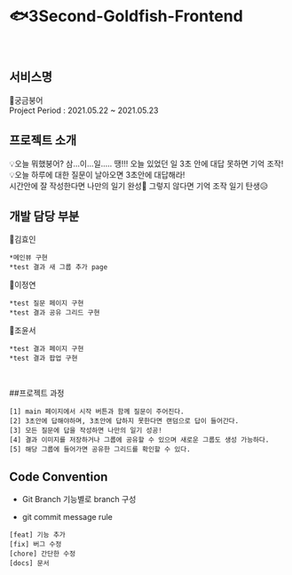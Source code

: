 # 🐟3Second-Goldfish-Frontend
<br/>

## 서비스명
🐠궁금붕어
<br/>
Project Period : 2021.05.22 ~ 2021.05.23
## 프로젝트 소개 
💡오늘 뭐했붕어? 삼...이...일..... 땡!!! 오늘 있었던 일 3초 안에 대답 못하면 기억 조작!
</br>
💡오늘 하루에 대한 질문이 날아오면 3초안에 대답해라! 
</br>  시간안에 잘 작성한다면 나만의 일기 완성🤩 그렇지 않다면 기억 조작 일기 탄생😥 
</br>

## 개발 담당 부분
🙌김효인
```
*메인뷰 구현
*test 결과 새 그룹 추가 page
```
🙌이정연
```
*test 질문 페이지 구현
*test 결과 공유 그리드 구현
```
🙌조윤서
```
*test 결과 페이지 구현
*test 결과 팝업 구현
```
</br>

##프로젝트 과정
```
[1] main 페이지에서 시작 버튼과 함께 질문이 주어진다.
[2] 3초안에 답해야하며, 3초안에 답하지 못한다면 랜덤으로 답이 들어간다.
[3] 모든 질문에 답을 작성하면 나만의 일기 성공! 
[4] 결과 이미지를 저장하거나 그룹에 공유할 수 있으며 새로운 그룹도 생성 가능하다.
[5] 해당 그룹에 들어가면 공유한 그리드를 확인할 수 있다.
```
## Code Convention
* Git Branch
기능별로 branch 구성

* git commit message rule
```
[feat] 기능 추가
[fix] 버그 수정
[chore] 간단한 수정
[docs] 문서
```

